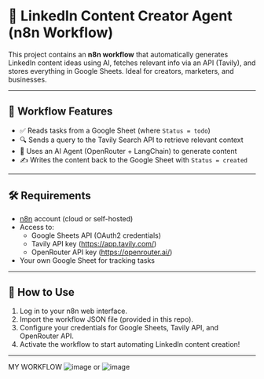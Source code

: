 # 🤖 LinkedIn Content Creator Agent (n8n Workflow)

This project contains an **n8n workflow** that automatically generates LinkedIn content ideas using AI, fetches relevant info via an API (Tavily), and stores everything in Google Sheets. Ideal for creators, marketers, and businesses.

---

## 🧠 Workflow Features

- ✅ Reads tasks from a Google Sheet (where `Status = todo`)
- 🔍 Sends a query to the Tavily Search API to retrieve relevant context
- 🤖 Uses an AI Agent (OpenRouter + LangChain) to generate content
- ✍️ Writes the content back to the Google Sheet with `Status = created`

---

## 🛠️ Requirements

- [n8n](https://n8n.io/) account (cloud or self-hosted)
- Access to:
  - Google Sheets API (OAuth2 credentials)
  - Tavily API key (https://app.tavily.com/)
  - OpenRouter API key (https://openrouter.ai/)
- Your own Google Sheet for tracking tasks

---

## 🚀 How to Use

1. Log in to your n8n web interface.
2. Import the workflow JSON file (provided in this repo).
3. Configure your credentials for Google Sheets, Tavily API, and OpenRouter API.
4. Activate the workflow to start automating LinkedIn content creation!

---
MY WORKFLOW 
![image](https://github.com/user-attachments/assets/76c8975e-08d1-49d4-89cc-4c3a3d14ee34)
or 
![image](https://github.com/user-attachments/assets/3f4dbef3-c046-4f53-8200-0f83961a83b3)

